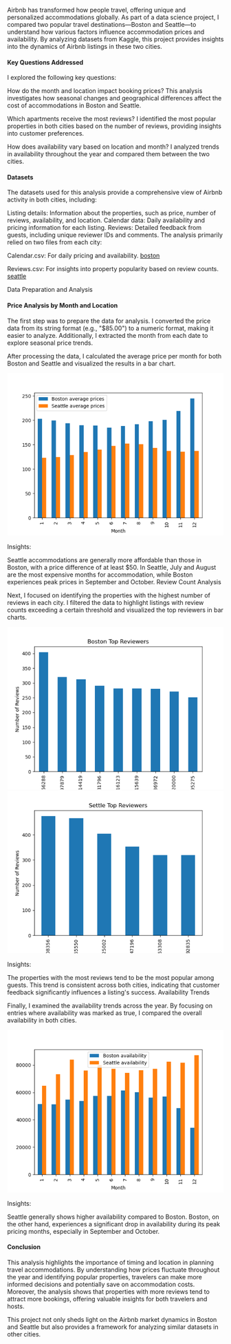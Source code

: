 <!DOCTYPE html>
<html>
<title>Data Science Blog: Airbnb Analysis of Boston and Seattle</title>

Airbnb has transformed how people travel, offering unique and personalized accommodations globally. As part of a data science project, I compared two popular travel destinations—Boston and Seattle—to understand how various factors influence accommodation prices and availability. By analyzing datasets from Kaggle, this project provides insights into the dynamics of Airbnb listings in these two cities.

<h4>Key Questions Addressed</h4>

I explored the following key questions:

How do the month and location impact booking prices?
This analysis investigates how seasonal changes and geographical differences affect the cost of accommodations in Boston and Seattle.

Which apartments receive the most reviews?
I identified the most popular properties in both cities based on the number of reviews, providing insights into customer preferences.

How does availability vary based on location and month?
I analyzed trends in availability throughout the year and compared them between the two cities.

<h4>Datasets</h4>

The datasets used for this analysis provide a comprehensive view of Airbnb activity in both cities, including:

Listing details: Information about the properties, such as price, number of reviews, availability, and location.
Calendar data: Daily availability and pricing information for each listing.
Reviews: Detailed feedback from guests, including unique reviewer IDs and comments.
The analysis primarily relied on two files from each city:

Calendar.csv: For daily pricing and availability.
<a href="https://www.kaggle.com/airbnb/boston" download> boston </a>

Reviews.csv: For insights into property popularity based on review counts.
<a href="https://www.kaggle.com/airbnb/seattle" download> seattle </a>

Data Preparation and Analysis

<h4>Price Analysis by Month and Location</h4>

The first step was to prepare the data for analysis. I converted the price data from its string format (e.g., "$85.00") to a numeric format, making it easier to analyze. Additionally, I extracted the month from each date to explore seasonal price trends.

After processing the data, I calculated the average price per month for both Boston and Seattle and visualized the results in a bar chart.

<img src="images/fig1.png" alt="Price Comparision" />

Insights:

Seattle accommodations are generally more affordable than those in Boston, with a price difference of at least $50.
In Seattle, July and August are the most expensive months for accommodation, while Boston experiences peak prices in September and October.
Review Count Analysis

Next, I focused on identifying the properties with the highest number of reviews in each city. I filtered the data to highlight listings with review counts exceeding a certain threshold and visualized the top reviewers in bar charts.

<img src="images/fig2.png" alt="Boston Top Reviewers" />

<img src="images/fig3.png" alt="Settle Top Reviewers" />

Insights:

The properties with the most reviews tend to be the most popular among guests. This trend is consistent across both cities, indicating that customer feedback significantly influences a listing's success.
Availability Trends

Finally, I examined the availability trends across the year. By focusing on entries where availability was marked as true, I compared the overall availability in both cities.

<img src="images/fig4.png" alt="Availability Comparision" />

Insights:

Seattle generally shows higher availability compared to Boston. Boston, on the other hand, experiences a significant drop in availability during its peak pricing months, especially in September and October.
<h4>Conclusion</h4>

This analysis highlights the importance of timing and location in planning travel accommodations. By understanding how prices fluctuate throughout the year and identifying popular properties, travelers can make more informed decisions and potentially save on accommodation costs. Moreover, the analysis shows that properties with more reviews tend to attract more bookings, offering valuable insights for both travelers and hosts.

This project not only sheds light on the Airbnb market dynamics in Boston and Seattle but also provides a framework for analyzing similar datasets in other cities.
</html>

